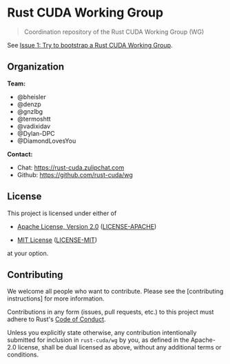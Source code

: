 # Rust CUDA Working Group

> Coordination repository of the Rust CUDA Working Group (WG)

See [Issue 1: Try to bootstrap a Rust CUDA Working
Group](https://github.com/rust-cuda/wg/issues/1).

## Organization

**Team:**

* @bheisler
* @denzp
* @gnzlbg
* @termoshtt
* @vadixidav
* @Dylan-DPC
* @DiamondLovesYou

**Contact:**

* Chat: https://rust-cuda.zulipchat.com
* Github: https://github.com/rust-cuda/wg

## License

This project is licensed under either of

* [Apache License, Version 2.0](http://www.apache.org/licenses/LICENSE-2.0)
  ([LICENSE-APACHE](LICENSE-APACHE))

* [MIT License](http://opensource.org/licenses/MIT)
  ([LICENSE-MIT](LICENSE-MIT))

at your option.

## Contributing

We welcome all people who want to contribute.
Please see the [contributing instructions] for more information.

Contributions in any form (issues, pull requests, etc.) to this project
must adhere to Rust's [Code of Conduct].

Unless you explicitly state otherwise, any contribution intentionally submitted
for inclusion in `rust-cuda/wg` by you, as defined in the Apache-2.0 license,
shall be dual licensed as above, without any additional terms or conditions.

[Code of Conduct]: https://www.rust-lang.org/en-US/conduct.html

